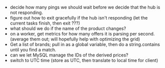 ﻿- decide how many pings we should wait before we decide that the hub is not responding.
- figure out how to exit gracefully if the hub isn't responding (let the current tasks finish, then exit ???)
- what should we do if the name of the product changes?
- on a worker, get metrics for how many offers it is parsing per second. (average them out; will hopefully help with optimizing the grid)
- Get a list of brands; pull in as a global variable, then do a string.contains until you find a match.
- can we let MySQL manage the IDs of the derived prices?
- switch to UTC time (store as UTC, then translate to local time for client)